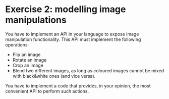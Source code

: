 # Exercise 2: modelling image manipulations

You have to implement an API in your language to expose image manipulation functionality.
This API must implement the following operations:

- Flip an image
- Rotate an image
- Crop an image
- Blend two different images, as long as coloured images cannot be mixed with
black&white ones (and vice versa).

You have to implement a code that provides, in your opinion, the most convenient API to
perform such actions.

